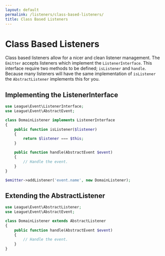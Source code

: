 ```yaml
---
layout: default
permalink: /listeners/class-based-listeners/
title: Class Based Listeners
---
```


# Class Based Listeners

Class based listeners allow for a nicer and clean listener management. The `Emitter`
accepts listeners which implement the `ListenerInterface`. This interface require two
methods to be defined; `isListener` and `handle`. Because many listeners will have the
same implementation of `isListener` the `AbstractListener` implements this for you.

## Implementing the ListenerInterface

~~~ php
use League\Event\ListenerInterface;
use League\Event\AbstractEvent;

class DomainListener implements ListenerInterface
{
    public function isListener($listener)
    {
        return $listener === $this;
    }

    public function handle(AbstractEvent $event)
    {
        // Handle the event.
    }
}

$emitter->addListener('event.name', new DomainListener);
~~~

## Extending the AbstractListener

~~~ php
use League\Event\AbstractListener;
use League\Event\AbstractEvent;

class DomainListener extends AbstractListener
{
    public function handle(AbstractEvent $event)
    {
        // Handle the event.
    }
}
~~~
